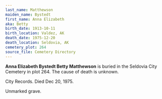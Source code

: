 ```yaml
---
last_name: Matthewson
maiden_name: Bystedt
first_name: Anna Elizabeth
aka: Betty
birth_date: 1913-10-11
birth_location: Valdez, AK
death_date: 1975-12-20
death_location: Seldovia, AK
cemetery_plot: 264
source_file: Cemetery Directory
---
```

**Anna Elizabeth Bystedt Betty Matthewson** is buried in the Seldovia City Cemetery in plot 264.  The cause of death is unknown.

City Records. Died Dec 20, 1975.

Unmarked grave.

